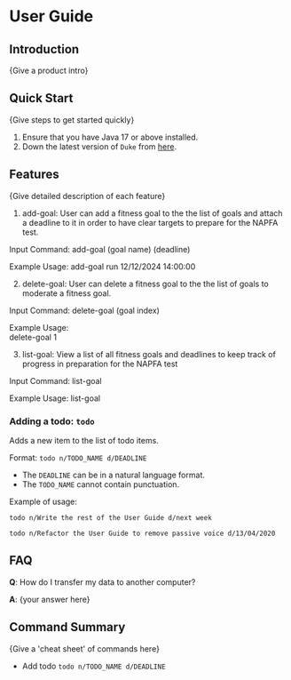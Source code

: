 # User Guide

## Introduction

{Give a product intro}

## Quick Start

{Give steps to get started quickly}

1. Ensure that you have Java 17 or above installed.
1. Down the latest version of `Duke` from [here](http://link.to/duke).

## Features 

{Give detailed description of each feature}

1. add-goal: User can add a fitness goal to the the list
   of goals and attach a deadline to it in order to
   have clear targets to prepare for the NAPFA test.

Input Command:
add-goal (goal name) (deadline)

Example Usage:
add-goal run 12/12/2024 14:00:00

2. delete-goal: User can delete a fitness goal to the the list
   of goals to moderate a fitness goal.

Input Command:
delete-goal (goal index)

Example Usage:   
delete-goal 1

3. list-goal: View a list of all fitness goals and deadlines
   to keep track of progress in preparation for the NAPFA test

Input Command:
list-goal

Example Usage:
list-goal


### Adding a todo: `todo`
Adds a new item to the list of todo items.

Format: `todo n/TODO_NAME d/DEADLINE`

* The `DEADLINE` can be in a natural language format.
* The `TODO_NAME` cannot contain punctuation.  

Example of usage: 

`todo n/Write the rest of the User Guide d/next week`

`todo n/Refactor the User Guide to remove passive voice d/13/04/2020`

## FAQ

**Q**: How do I transfer my data to another computer? 

**A**: {your answer here}

## Command Summary

{Give a 'cheat sheet' of commands here}

* Add todo `todo n/TODO_NAME d/DEADLINE`
